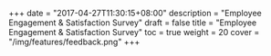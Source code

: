 +++
date = "2017-04-27T11:30:15+08:00"
description = "Employee Engagement & Satisfaction Survey"
draft = false
title = "Employee Engagement & Satisfaction Survey"
toc = true
weight = 20
cover = "/img/features/feedback.png"
+++
